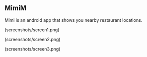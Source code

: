 <h2>MimiM</h2>

Mimi is an android app that shows you nearby restaurant locations.

(screenshots/screen1.png)

(screenshots/screen2.png)

(screenshots/screen3.png)
